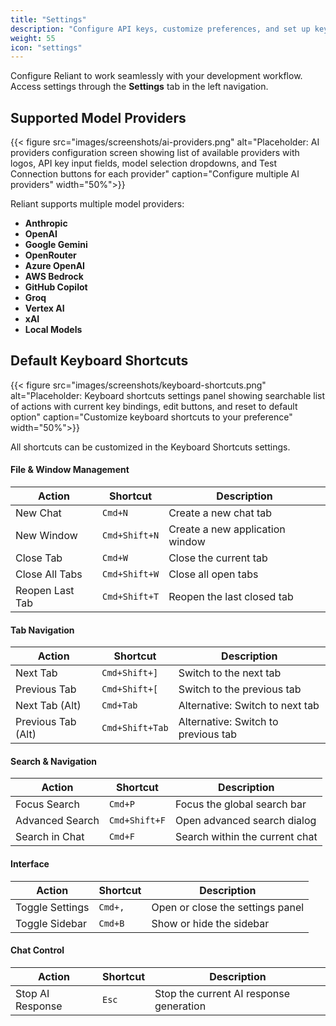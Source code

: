 ```yaml
---
title: "Settings"
description: "Configure API keys, customize preferences, and set up keyboard shortcuts"
weight: 55
icon: "settings"
---
```


Configure Reliant to work seamlessly with your development workflow. Access settings through the **Settings** tab in the left navigation.

## Supported Model Providers

{{< figure src="images/screenshots/ai-providers.png" alt="Placeholder: AI providers configuration screen showing list of available providers with logos, API key input fields, model selection dropdowns, and Test Connection buttons for each provider" caption="Configure multiple AI providers" width="50%">}}

Reliant supports multiple model providers:

- **Anthropic**
- **OpenAI**
- **Google Gemini**
- **OpenRouter**
- **Azure OpenAI**
- **AWS Bedrock**
- **GitHub Copilot**
- **Groq**
- **Vertex AI**
- **xAI**
- **Local Models**

## Default Keyboard Shortcuts

{{< figure src="images/screenshots/keyboard-shortcuts.png" alt="Placeholder: Keyboard shortcuts settings panel showing searchable list of actions with current key bindings, edit buttons, and reset to default option" caption="Customize keyboard shortcuts to your preference" width="50%">}}

All shortcuts can be customized in the Keyboard Shortcuts settings.

#### **File & Window Management**

| Action | Shortcut | Description |
|--------|----------|-------------|
| New Chat | `Cmd+N` | Create a new chat tab |
| New Window | `Cmd+Shift+N` | Create a new application window |
| Close Tab | `Cmd+W` | Close the current tab |
| Close All Tabs | `Cmd+Shift+W` | Close all open tabs |
| Reopen Last Tab | `Cmd+Shift+T` | Reopen the last closed tab |

#### **Tab Navigation**

| Action | Shortcut | Description |
|--------|----------|-------------|
| Next Tab | `Cmd+Shift+]` | Switch to the next tab |
| Previous Tab | `Cmd+Shift+[` | Switch to the previous tab |
| Next Tab (Alt) | `Cmd+Tab` | Alternative: Switch to next tab |
| Previous Tab (Alt) | `Cmd+Shift+Tab` | Alternative: Switch to previous tab |

#### **Search & Navigation**

| Action | Shortcut | Description |
|--------|----------|-------------|
| Focus Search | `Cmd+P` | Focus the global search bar |
| Advanced Search | `Cmd+Shift+F` | Open advanced search dialog |
| Search in Chat | `Cmd+F` | Search within the current chat |

#### **Interface**

| Action | Shortcut | Description |
|--------|----------|-------------|
| Toggle Settings | `Cmd+,` | Open or close the settings panel |
| Toggle Sidebar | `Cmd+B` | Show or hide the sidebar |

#### **Chat Control**

| Action | Shortcut | Description |
|--------|----------|-------------|
| Stop AI Response | `Esc` | Stop the current AI response generation |
